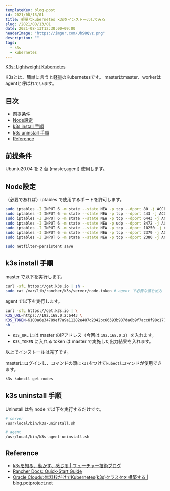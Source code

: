 ```yaml
---
templateKey: blog-post
id: 2021/08/13/01
title: 軽量なkubernetes k3sをインストールしてみる
slug: /2021/08/13/01
date: 2021-08-13T12:30:00+09:00
headerImage: "https://imgur.com/UbS8Qvz.png"
description: ""
tags:
  - k3s
  - kubernetes
---
```


[K3s: Lightweight Kubernetes](https://k3s.io/)

K3sとは、簡単に言うと軽量のKubernetesです。
masterはmaster、workerはagentと呼ばれています。

## 目次
<!-- START doctoc generated TOC please keep comment here to allow auto update -->
<!-- DON'T EDIT THIS SECTION, INSTEAD RE-RUN doctoc TO UPDATE -->


- [前提条件](#%E5%89%8D%E6%8F%90%E6%9D%A1%E4%BB%B6)
- [Node設定](#node%E8%A8%AD%E5%AE%9A)
- [k3s install 手順](#k3s-install-%E6%89%8B%E9%A0%86)
- [k3s uninstall 手順](#k3s-uninstall-%E6%89%8B%E9%A0%86)
- [Reference](#reference)

<!-- END doctoc generated TOC please keep comment here to allow auto update -->

## 前提条件

Ubuntu20.04 を 2 台 (master,agent) 使用します。

## Node設定

（必要であれば）iptables で使用するポートを許可します。

```bash
sudo iptables -I INPUT 6 -m state --state NEW -p tcp --dport 80 -j ACCEPT
sudo iptables -I INPUT 6 -m state --state NEW -p tcp --dport 443 -j ACCEPT
sudo iptables -I INPUT 6 -m state --state NEW -p tcp --dport 6443 -j ACCEPT
sudo iptables -I INPUT 6 -m state --state NEW -p udp --dport 8472 -j ACCEPT
sudo iptables -I INPUT 6 -m state --state NEW -p tcp --dport 10250 -j ACCEPT
sudo iptables -I INPUT 6 -m state --state NEW -p tcp --dport 2379 -j ACCEPT
sudo iptables -I INPUT 6 -m state --state NEW -p tcp --dport 2380 -j ACCEPT

sudo netfilter-persistent save
```

## k3s install 手順

master で以下を実行します。

```bash
curl -sfL https://get.k3s.io | sh -
sudo cat /var/lib/rancher/k3s/server/node-token # agent で必要な値を出力
```

agent で以下を実行します。

```bash
curl -sfL https://get.k3s.io | \
K3S_URL=https://192.168.0.2:6443 \
K3S_TOKEN=K100a6e34789ef7a9a11282e487d2342bc66393b987da6b9f7acc8f98c177cad815::server:28f5c7459ec6121227a58ab757a86874 \
sh -
```

- `K3S_URL` には master のIPアドレス（今回は `192.168.0.2`）を入れます。
- `K3S_TOKEN` に入れる token は master で実施した出力結果を入れます。

以上でインストールは完了です。

masterにログインし、コマンドの頭に`k3s`をつけて`kubectl`コマンドが使用できます。

```bash
k3s kubectl get nodes
```

## k3s uninstall 手順

Uninstall は各 node で以下を実行するだけです。

```bash
# server
/usr/local/bin/k3s-uninstall.sh

# agent
/usr/local/bin/k3s-agent-uninstall.sh
```

## Reference

- [k3sを知る、動かす、感じる | フューチャー技術ブログ](https://future-architect.github.io/articles/20200929/)
- [Rancher Docs: Quick-Start Guide](https://rancher.com/docs/k3s/latest/en/quick-start/)
- [Oracle Cloudの無料枠だけでKubernetes(k3s)クラスタを構築する | blog.potproject.net](https://blog.potproject.net/2019/11/05/oracle-cloud-kubernetes-k3s-cluster)
